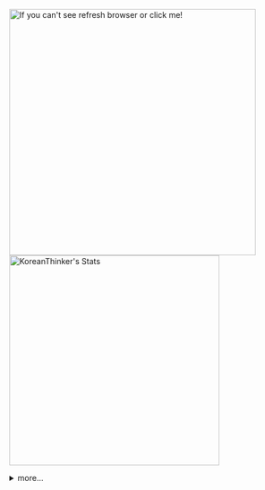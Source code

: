 <p  >
  <a target="_blank" href="https://github-readme-stats.vercel.app/api/wakatime?username=KoreanThinker&layout=compact&theme=dark&hide_border=true&langs_count=32" >
    <img width="440px"  src="https://github-readme-stats.vercel.app/api/wakatime?username=KoreanThinker&layout=compact&theme=dark&hide_border=true&langs_count=6" alt="If you can't see refresh browser or click me!" /> 
  </a>
    <img width="375px" src="https://github-readme-stats.vercel.app/api?username=KoreanThinker&theme=dark&hide_border=true&count_private=true" alt="KoreanThinker's Stats" />
</p>
<details>
<summary>more...</summary>
 
    
<!--START_SECTION:waka-->
**I'm a Night 🦉** 

```text
🌞 Morning    18 commits     ░░░░░░░░░░░░░░░░░░░░░░░░░   1.62% 
🌆 Daytime    385 commits    ████████░░░░░░░░░░░░░░░░░   34.62% 
🌃 Evening    617 commits    █████████████░░░░░░░░░░░░   55.49% 
🌙 Night      92 commits     ██░░░░░░░░░░░░░░░░░░░░░░░   8.27%

```
📅 **I'm Most Productive on Monday** 

```text
Monday       208 commits    ████░░░░░░░░░░░░░░░░░░░░░   18.71% 
Tuesday      175 commits    ████░░░░░░░░░░░░░░░░░░░░░   15.74% 
Wednesday    193 commits    ████░░░░░░░░░░░░░░░░░░░░░   17.36% 
Thursday     186 commits    ████░░░░░░░░░░░░░░░░░░░░░   16.73% 
Friday       147 commits    ███░░░░░░░░░░░░░░░░░░░░░░   13.22% 
Saturday     88 commits     ██░░░░░░░░░░░░░░░░░░░░░░░   7.91% 
Sunday       115 commits    ██░░░░░░░░░░░░░░░░░░░░░░░   10.34%

```


📊 **This Week I Spent My Time On** 

```text
⌚︎ Time Zone: Asia/Seoul

🐱‍💻 Projects: 
music-shorts             30 hrs 43 mins      ██████████████████████░░░   89.78% 
front                    2 hrs 40 mins       ██░░░░░░░░░░░░░░░░░░░░░░░   7.81% 
backend-nest             25 mins             ░░░░░░░░░░░░░░░░░░░░░░░░░   1.22% 
firebase-functions-test  23 mins             ░░░░░░░░░░░░░░░░░░░░░░░░░   1.14% 
gilberto                 0 secs              ░░░░░░░░░░░░░░░░░░░░░░░░░   0.02%

```


 Last Updated on 19/01/2022
<!--END_SECTION:waka-->
</details>
